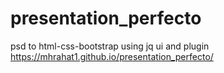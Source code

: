 # presentation_perfecto
psd to html-css-bootstrap using jq ui and plugin
https://mhrahat1.github.io/presentation_perfecto/
